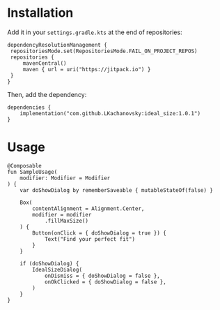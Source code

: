 # Installation

Add it in your `settings.gradle.kts` at the end of repositories:
   ```
dependencyResolutionManagement {
	repositoriesMode.set(RepositoriesMode.FAIL_ON_PROJECT_REPOS)
	repositories {
		mavenCentral()
		maven { url = uri("https://jitpack.io") }
	}
}
```
Then, add the dependency:
```
dependencies {
    implementation("com.github.LKachanovsky:ideal_size:1.0.1")
}
```
# Usage

```
@Composable
fun SampleUsage(
    modifier: Modifier = Modifier
) {
    var doShowDialog by rememberSaveable { mutableStateOf(false) }

    Box(
        contentAlignment = Alignment.Center,
        modifier = modifier
            .fillMaxSize()
    ) {
        Button(onClick = { doShowDialog = true }) {
            Text("Find your perfect fit")
        }
    }

    if (doShowDialog) {
        IdealSizeDialog(
            onDismiss = { doShowDialog = false },
            onOkClicked = { doShowDialog = false },
        )
    }
}
```
